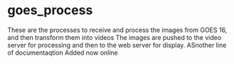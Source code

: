 # goes_process
 These are the processes to receive and process the images from GOES 16, and then transform them into videos
The images are pushed to the video server for processing and then to the web server for display.
ASnother line of documentaqtion
Added now online
